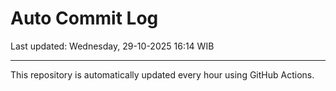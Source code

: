 # Auto Commit Log

Last updated: Wednesday, 29-10-2025 16:14 WIB

---

This repository is automatically updated every hour using GitHub Actions.
